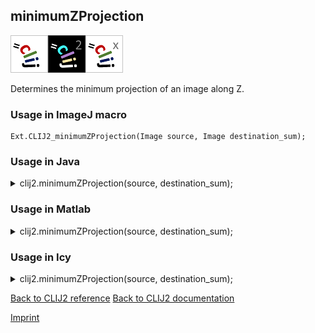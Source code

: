 ## minimumZProjection
<img src="images/mini_clij1_logo.png"/><img src="images/mini_clij2_logo.png"/><img src="images/mini_clijx_logo.png"/>

Determines the minimum projection of an image along Z.

### Usage in ImageJ macro
```
Ext.CLIJ2_minimumZProjection(Image source, Image destination_sum);
```




### Usage in Java


<details>

<summary>
clij2.minimumZProjection(source, destination_sum);
</summary>
<pre class="highlight">// init CLIJ and GPU
import net.haesleinhuepf.clij2.CLIJ2;
import net.haesleinhuepf.clij.clearcl.ClearCLBuffer;
CLIJ2 clij2 = CLIJ2.getInstance();

// get input parameters
ClearCLBuffer source = clij2.push(sourceImagePlus);
destination_sum = clij2.create(new long[]{source.getWidth(), source.getHeight()}, source.getNativeType());
</pre>

<pre class="highlight">
// Execute operation on GPU
clij2.minimumZProjection(source, destination_sum);
</pre>

<pre class="highlight">
//show result
destination_sumImagePlus = clij2.pull(destination_sum);
destination_sumImagePlus.show();

// cleanup memory on GPU
clij2.release(source);
clij2.release(destination_sum);
</pre>

</details>





### Usage in Matlab


<details>

<summary>
clij2.minimumZProjection(source, destination_sum);
</summary>
<pre class="highlight">% init CLIJ and GPU
clij2 = init_clatlab();

% get input parameters
source = clij2.pushMat(source_matrix);
destination_sum = clij2.create([source.getWidth(), source.getHeight()], source.getNativeType());
</pre>

<pre class="highlight">
% Execute operation on GPU
clij2.minimumZProjection(source, destination_sum);
</pre>

<pre class="highlight">
% show result
destination_sum = clij2.pullMat(destination_sum)

% cleanup memory on GPU
clij2.release(source);
clij2.release(destination_sum);
</pre>

</details>





### Usage in Icy


<details>

<summary>
clij2.minimumZProjection(source, destination_sum);
</summary>
<pre class="highlight">// init CLIJ and GPU
importClass(net.haesleinhuepf.clicy.CLICY);
importClass(Packages.icy.main.Icy);

clij2 = CLICY.getInstance();

// get input parameters
source_sequence = getSequence();source = clij2.pushSequence(source_sequence);
destination_sum = clij2.create([source.getWidth(), source.getHeight()], source.getNativeType());
</pre>

<pre class="highlight">
// Execute operation on GPU
clij2.minimumZProjection(source, destination_sum);
</pre>

<pre class="highlight">
// show result
destination_sum_sequence = clij2.pullSequence(destination_sum)
Icy.addSequence(destination_sum_sequence
// cleanup memory on GPU
clij2.release(source);
clij2.release(destination_sum);
</pre>

</details>



[Back to CLIJ2 reference](https://clij.github.io/clij2-docs/reference)
[Back to CLIJ2 documentation](https://clij.github.io/clij2-docs)

[Imprint](https://clij.github.io/imprint)
